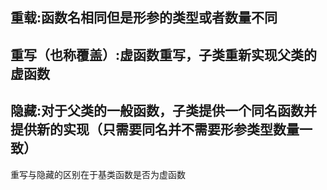 ## 重载:函数名相同但是形参的类型或者数量不同

## 重写（也称覆盖）:虚函数重写，子类重新实现父类的虚函数

## 隐藏:对于父类的一般函数，子类提供一个同名函数并提供新的实现（只需要同名并不需要形参类型数量一致）

重写与隐藏的区别在于基类函数是否为虚函数
